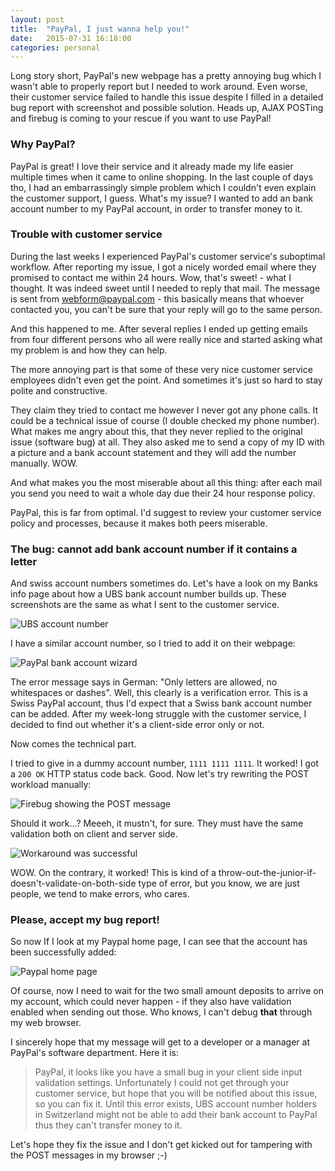 ```yaml
---
layout: post
title:  "PayPal, I just wanna help you!"
date:   2015-07-31 16:18:00
categories: personal
---
```


Long story short, PayPal's new webpage has a pretty annoying bug which I wasn't
able to properly report but I needed to work around. Even worse, their customer
service failed to handle this issue despite I filled in a detailed bug report
with screenshot and possible solution. Heads up, AJAX POSTing and
firebug is coming to your rescue if you want to use PayPal!

### Why PayPal?

PayPal is great! I love their service and it already made my life easier
multiple times when it came to online shopping. In the last couple of days tho,
I had an embarrassingly simple problem which I couldn't even explain the
customer support, I guess. What's my issue? I wanted to add an bank account
number to my PayPal account, in order to transfer money to it.

### Trouble with customer service

During the last weeks I experienced PayPal's customer service's suboptimal
workflow. After reporting my issue, I got a nicely worded email where they
promised to contact me within 24 hours. Wow, that's sweet! - what I thought. It
was indeed sweet until I needed to reply that mail. The message is sent from
webform@paypal.com - this basically means that whoever contacted you, you can't
be sure that your reply will go to the same person. 

And this happened to me. After several replies I ended up getting emails from
four different persons who all were really nice and started asking what my
problem is and how they can help.

The more annoying part is that some of these very nice customer service
employees didn't even get the point. And sometimes it's just so hard to stay
polite and constructive.

They claim they tried to contact me however I never got any phone calls. It
could be a technical issue of course (I double checked my phone number). What
makes me angry about this, that they never replied to the original issue
(software bug) at all. They also asked me to send a copy of my ID with a picture
and a bank account statement and they will add the number manually. WOW.

And what makes you the most miserable about all this thing: after each mail you
send you need to wait a whole day due their 24 hour response policy.

PayPal, this is far from optimal. I'd suggest to review your customer service
policy and processes, because it makes both peers miserable.

### The bug: cannot add bank account number if it contains a letter

And swiss account numbers sometimes do. Let's have a look on my Banks info page
about how a UBS bank account number builds up. These screenshots are the same as
what I sent to the customer service.

![UBS account number](/blog/img/2015-07-31/01.png)

I have a similar account number, so I tried to add it on their webpage:

![PayPal bank account wizard](/blog/img/2015-07-31/02.png)

The error message says in German: "Only letters are allowed, no whitespaces or
dashes". Well, this clearly is a verification error. This is a Swiss PayPal
account, thus I'd expect that a Swiss bank account number can be added. After my
week-long struggle with the customer service, I decided to find out whether it's
a client-side error only or not.

Now comes the technical part.

I tried to give in a dummy account number, `1111 1111 1111`. It worked! I got a
`200 OK` HTTP status code back. Good. Now let's try rewriting the POST workload
manually:

![Firebug showing the POST message](/blog/img/2015-07-31/03.png)

Should it work...? Meeeh, it mustn't, for sure. They must have the same
validation both on client and server side.

![Workaround was successful](/blog/img/2015-07-31/04.png)

WOW. On the contrary, it worked! This is kind of a
throw-out-the-junior-if-doesn't-validate-on-both-side type of error, but you
know, we are just people, we tend to make errors, who cares.

### Please, accept my bug report!

So now If I look at my Paypal home page, I can see that the account has been
successfully added:

![Paypal home page](/blog/img/2015-07-31/05.png)

Of course, now I need to wait for the two small amount deposits to arrive on my
account, which could never happen - if they also have validation enabled when
sending out those. Who knows, I can't debug **that** through my web browser.

I sincerely hope that my message will get to a developer or a manager at
PayPal's software department. Here it is:

> PayPal, it looks like you have a small bug in your client side input validation
> settings. Unfortunately I could not get through your customer service, but
> hope that you will be notified about this issue, so you can fix it. Until this
> error exists, UBS account number holders in Switzerland might not be able to
> add their bank account to PayPal thus they can't transfer money to it. 

Let's hope they fix the issue and I don't get kicked out for tampering with the
POST messages in my browser ;-)

